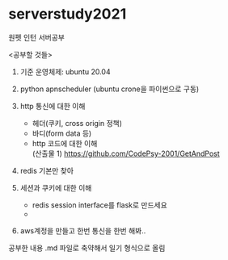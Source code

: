 # serverstudy2021
원펫 인턴 서버공부

<공부할 것들>
1. 기준 운영체제: ubuntu 20.04  

2. python apnscheduler (ubuntu crone을 파이썬으로 구동)

3. http 통신에 대한 이해
    - 헤더(쿠키, cross origin 정책)
    - 바디(form data 등)
    - http 코드에 대한 이해  
(산출물 1) https://github.com/CodePsy-2001/GetAndPost

4. redis 기본만 찾아

5. 세션과 쿠키에 대한 이해
    - redis session interface를 flask로 만드세요
    - 

6. aws계정을 만들고 한번 통신을 한번 해봐..


공부한 내용 .md 파일로 축약해서 일기 형식으로 올림
